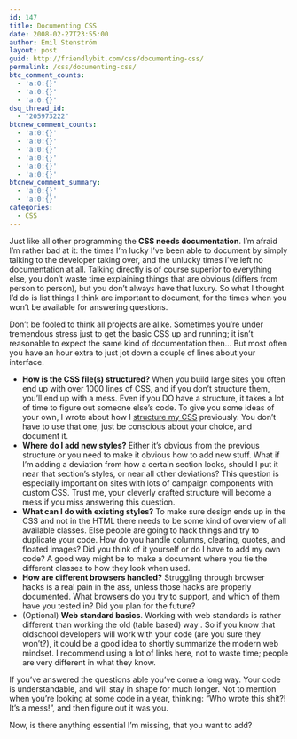 ```yaml
---
id: 147
title: Documenting CSS
date: 2008-02-27T23:55:00
author: Emil Stenström
layout: post
guid: http://friendlybit.com/css/documenting-css/
permalink: /css/documenting-css/
btc_comment_counts:
  - 'a:0:{}'
  - 'a:0:{}'
  - 'a:0:{}'
dsq_thread_id:
  - "205973222"
btcnew_comment_counts:
  - 'a:0:{}'
  - 'a:0:{}'
  - 'a:0:{}'
  - 'a:0:{}'
  - 'a:0:{}'
  - 'a:0:{}'
btcnew_comment_summary:
  - 'a:0:{}'
  - 'a:0:{}'
categories:
  - CSS
---
```

Just like all other programming the **CSS needs documentation**. I&#8217;m afraid I&#8217;m rather bad at it: the times I&#8217;m lucky I&#8217;ve been able to document by simply talking to the developer taking over, and the unlucky times I&#8217;ve left no documentation at all. Talking directly is of course superior to everything else, you don&#8217;t waste time explaining things that are obvious (differs from person to person), but you don&#8217;t always have that luxury. So what I thought I&#8217;d do is list things I think are important to document, for the times when you won&#8217;t be available for answering questions.

Don&#8217;t be fooled to think all projects are alike. Sometimes you&#8217;re under tremendous stress just to get the basic CSS up and running; it isn&#8217;t reasonable to expect the same kind of documentation then&#8230; But most often you have an hour extra to just jot down a couple of lines about your interface.

  * **How is the CSS file(s) structured?** When you build large sites you often end up with over 1000 lines of CSS, and if you don&#8217;t structure them, you&#8217;ll end up with a mess. Even if you DO have a structure, it takes a lot of time to figure out someone else&#8217;s code. To give you some ideas of your own, I wrote about how I [structure my CSS](http://friendlybit.com/css/how-to-structure-large-css-files/) previously. You don&#8217;t have to use that one, just be conscious about your choice, and document it.
  * **Where do I add new styles?** Either it&#8217;s obvious from the previous structure or you need to make it obvious how to add new stuff. What if I&#8217;m adding a deviation from how a certain section looks, should I put it near that section&#8217;s styles, or near all other deviations? This question is especially important on sites with lots of campaign components with custom CSS. Trust me, your cleverly crafted structure will become a mess if you miss answering this question.
  * **What can I do with existing styles?** To make sure design ends up in the CSS and not in the HTML there needs to be some kind of overview of all available classes. Else people are going to hack things and try to duplicate your code. How do you handle columns, clearing, quotes, and floated images? Did you think of it yourself or do I have to add my own code? A good way might be to make a document where you tie the different classes to how they look when used.
  * **How are different browsers handled?** Struggling through browser hacks is a real pain in the ass, unless those hacks are properly documented. What browsers do you try to support, and which of them have you tested in? Did you plan for the future?
  * (Optional) **Web standard basics**. Working with web standards is rather different than working the old (table based) way . So if you know that oldschool developers will work with your code (are you sure they won&#8217;t?), it could be a good idea to shortly summarize the modern web mindset. I recommend using a lot of links here, not to waste time; people are very different in what they know.

If you&#8217;ve answered the questions able you&#8217;ve come a long way. Your code is understandable, and will stay in shape for much longer. Not to mention when you&#8217;re looking at some code in a year, thinking: &#8220;Who wrote this shit?! It&#8217;s a mess!&#8221;, and then figure out it was you.

Now, is there anything essential I&#8217;m missing, that you want to add?
